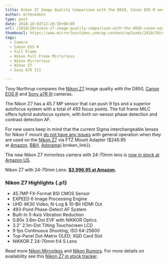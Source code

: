 ```yaml
---
title: Nikon Z7 Image Quality Comparison with the D850, Canon EOS R and Sony a7R III
author: mrtmsadmin
type: post
date: 2018-10-03T12:20:50+00:00
url: /2018/10/nikon-z7-image-quality-comparison-with-the-d850-canon-eos-r-and-sony-a7r-iii/
thumbnail: https://www.mirrorlesstimes.com/wp-content/uploads/2018/10/nikon-z7-review.jpg
tags:
  - Camera
  - Canon EOS R
  - Full Frame
  - Nikon Full Frame Mirrorless
  - Nikon Mirrorless
  - Nikon Z7
  - Sony A7R III

---
```

<p class="p1">
  <span class="s1">Tony Northrup compares the <a href="https://www.mirrorlesstimes.com/tag/nikon-z7/">Nikon Z7</a> image quality with the D850, <a href="https://www.mirrorlesstimes.com/tag/canon-eos-r/">Canon EOS R</a> and <a href="https://www.mirrorlesstimes.com/tag/sony-a7r-iii/">Sony a7R III</a> cameras. </span>
</p>

The Nikon Z7 has a 45.7 MP sensor that can push 9 fps and a superior autofocus system with a total of 493 focus points. The full frame MILC offers hybrid autofocus system, with both on-sensor phase detection and contrast detection AF.

For new users keep in mind that the current Sigma interchangeable lenses for Nikon F mount <a href="https://www.dailycameranews.com/2018/09/confirmed-sigma-lenses-for-nikon-f-work-with-the-z7-via-ftz-adapter/" target="_blank" rel="noopener">do not have any issues</a> with general operation when they are used on the [Nikon Z7][1] via FTZ Mount Adapter ($246.95 at <a href="https://www.amazon.com/Nikon-4185-Mount-Adapter-FTZ/dp/B07GPJ1ZR3/?tag=daicamnew-20" data-amzn-asin="B07GPJ1ZR3">Amazon</a>, [B&H][2], [Adorama][3]{.broken_link}). <!--more-->

The new Nikon Z7 mirrorless camera with 24-70mm lens is <a class="ext-link" title="" href="https://www.mirrorlesstimes.com/2018/10/nikon-z7-with-24-70mm-lens-now-in-stock/" target="_blank" rel="noopener external nofollow" data-amzn-asin="B07GQ3HVW1">now in stock at Amazon US</a>.

Nikon Z7 with 24-70mm Lens: **<a class="ext-link" title="" href="https://www.amazon.com/Nikon-FX-Format-Mirrorless-Camera-24-70mm/dp/B07GQ3HVW1/?tag=mirrorlesst-20" target="_blank" rel="noopener external nofollow" data-amzn-asin="B07GQ3HVW1">$3,996.95 at Amazon</a>.**



### <span class="s1">Nikon Z7 Highlights</span> {.p1}

  * 45.7MP FX-Format BSI CMOS Sensor
  * EXPEED 6 Image Processing Engine
  * UHD 4K30 Video; N-Log & 10-Bit HDMI Out
  * 493-Point Phase-Detect AF System
  * Built-In 5-Axis Vibration Reduction
  * 0.80x 3.6m-Dot EVF with NIKKOR Optics
  * 3.2″ 2.1m-Dot Tilting Touchscreen LCD
  * 9 fps Continuous Shooting; ISO 64-25600
  * Top-Panel Dot-Matrix OLED; XQD Card Slot
  * NIKKOR Z 24-70mm f/4 S Lens

Read more [Nikon Mirrorless][4] and <a href="https://www.dailycameranews.com/tag/nikon-rumors/" target="_blank" rel="noopener">Nikon Rumors</a>. For more details on availability see this [Nikon Z7 in stock tracker][5].

 [1]: https://www.dailycameranews.com/tag/nikon-z7/
 [2]: https://www.bhphotovideo.com/c/product/1431716-REG/nikon_4185_ftz_mount_adapter.html/BI/20175/KBID/14249/
 [3]: https://adorama.evyy.net/c/63923/51926/1036?u=https://www.adorama.com/nkzmaftz.html
 [4]: https://www.mirrorlesstimes.com/tag/nikon-mirrorless/
 [5]: https://www.dailycameranews.com/2018/09/nikon-z7-in-stock-availability-tracker/